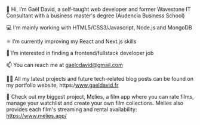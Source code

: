 👋  Hi, I’m Gaël David, a self-taught web developer and former Wavestone IT Consultant with a business master's degree (Audencia Business School)

💻  I'm mainly working with HTML5/CSS3/Javascript, Node.js and MongoDB

⚛️  I’m currently improving my React and Next.js skills

👀  I’m interested in finding a frontend/fullstack developer job

📫  You can reach me at gaelcdavid@gmail.com

🧑‍💻 All my latest projects and future tech-related blog posts can be found on my portfolio website, https:/www.gaeldavid.fr

🌝  Check out my biggest project, Melies, a film app where you can rate films, manage your watchlist and create your own film collections. Melies also provides each film's streaming and rental availability: https://www.melies.app/

<!---
gael-david/gael-david is a ✨ special ✨ repository because its `README.md` (this file) appears on your GitHub profile.
You can click the Preview link to take a look at your changes.
--->

